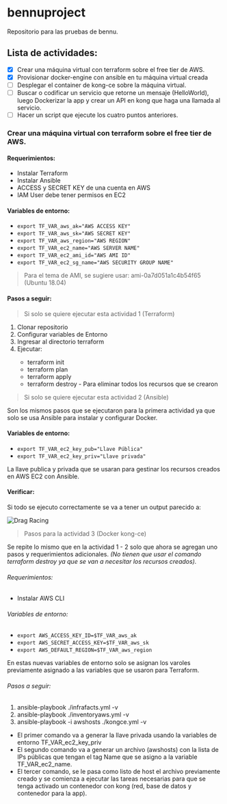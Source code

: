 # bennuproject
Repositorio para las pruebas de bennu.

## Lista de actividades:

- [x] Crear una máquina virtual con terraform sobre el free tier de AWS.
- [x] Provisionar docker-engine con ansible en tu máquina virtual creada
- [ ] Desplegar el container de kong-ce sobre la máquina virtual.
- [ ] Buscar o codificar un servicio que retorne un mensaje (HelloWorld), luego Dockerizar la app y crear un API en kong que haga una llamada al servicio.
- [ ] Hacer un script que ejecute los cuatro puntos anteriores.

### Crear una máquina virtual con terraform sobre el free tier de AWS.

#### Requerimientos:

<ul>
<li>Instalar Terraform</li>
<li>Instalar Ansible</li>
<li>ACCESS y SECRET KEY de una cuenta en AWS</li>
<li>IAM User debe tener permisos en EC2</li>
</ul>

#### Variables de entorno:

<ul>
<li><code>export TF_VAR_aws_ak="AWS ACCESS KEY"</code></li>
<li><code>export TF_VAR_aws_sk="AWS SECRET KEY"</code></li>
<li><code>export TF_VAR_aws_region="AWS REGION"</code></li>
<li><code>export TF_VAR_ec2_name="AWS SERVER NAME"</code></li>
<li><code>export TF_VAR_ec2_ami_id="AWS AMI ID"</code></li>
<li><code>export TF_VAR_ec2_sg_name="AWS SECURITY GROUP NAME"</code></li>
</ul>

> Para el tema de AMI, se sugiere usar: ami-0a7d051a1c4b54f65 (Ubuntu 18.04)

#### Pasos a seguir:

> Si solo se quiere ejecutar esta actividad 1 (Terraform)

<ol>
<li>Clonar repositorio</li>
<li>Configurar variables de Entorno</li>
<li>Ingresar al directorio terraform</li>
<li>Ejecutar: </li>
<ul>
<li>terraform init</li>
<li>terraform plan</li>
<li>terraform apply</li>
<li>terraform destroy - Para eliminar todos los recursos que se crearon</li>
</ul>
</ol>

> Si solo se quiere ejecutar esta actividad 2 (Ansible)

Son los mismos pasos que se ejecutaron para la primera actividad ya que solo se usa Ansible para instalar y configurar Docker.

#### Variables de entorno:

<ul>
<li><code>export TF_VAR_ec2_key_pub="Llave Pública"</code></li>
<li><code>export TF_VAR_ec2_key_priv="Llave privada"</code></li>
</ul>

La llave publica y privada que se usaran para gestinar los recursos creados en AWS EC2 con Ansible.

#### Verificar:

Si todo se ejecuto correctamente se va a tener un output parecido a:

![Drag Racing](https://minecraftbox-extras.s3.amazonaws.com/output-task-1.png)

> Pasos para la actividad 3 (Docker kong-ce)

Se repite lo mismo que en la actividad 1 - 2 solo que ahora se agregan uno pasos y requerimientos adicionales.
*(No tienen que usar el comando terraform destroy ya que se van a necesitar los recursos creados).*

###### Requerimientos:

<ul>
<li>Instalar AWS CLI</li>
</ul>

###### Variables de entorno:

<ul>
<li><code>export AWS_ACCESS_KEY_ID=$TF_VAR_aws_ak</code></li>
<li><code>export AWS_SECRET_ACCESS_KEY=$TF_VAR_aws_sk</code></li>
<li><code>export AWS_DEFAULT_REGION=$TF_VAR_aws_region</code></li>
</ul>

En estas nuevas variables de entorno solo se asignan los varoles previamente asignado a las variables que se usaron para Terraform.

###### Pasos a seguir:

<ol>
<li>ansible-playbook ./infrafacts.yml -v</li>
<li>ansible-playbook ./inventoryaws.yml  -v</li>
<li>ansible-playbook -i awshosts ./kongce.yml -v </li>
</ol>

- El primer comando va a generar la llave privada usando la variables de entorno TF_VAR_ec2_key_priv
- El segundo comando va a generar un archivo (awshosts) con la lista de IPs públicas que tengan el tag Name que se asigno a la variable TF_VAR_ec2_name.
- El tercer comando, se le pasa como listo de host el archivo previamente creado y se comienza a ejecutar las tareas necesarias para que se tenga activado un contenedor con kong (red, base de datos y contenedor para la app).